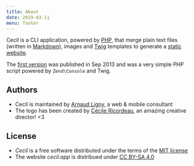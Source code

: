 ```yaml
---
title: About
date: 2019-03-11
menu: footer
---
```

Cecil is a CLI application, powered by [PHP](https://www.php.net), that merge plain text files (written in [Markdown](https://daringfireball.net/projects/markdown/)), images and [Twig](https://twig.symfony.com) templates to generate a [static website](https://en.wikipedia.org/wiki/Static_web_page).

The [first version](https://github.com/Cecilapp/Cecil/commit/58cd48bcc72baa7636ffdd0520d26c2847130537) was published in Sep 2013 and was a very simple PHP script powered by `Zend\Console` and Twig.

## Authors

- Cecil is maintained by [Arnaud Ligny](https://arnaudligny.fr), a web & mobile consultant
- The logo has been created by [Cécile Ricordeau](https://www.cecillie.fr), an amazing creative director! <3

## License

- _Cecil_ is a free software distributed under the terms of the [MIT license](/LICENSE)
- The website _cecil.app_ is distribued under [CC BY-SA 4.0](https://creativecommons.org/licenses/by-sa/4.0/)
